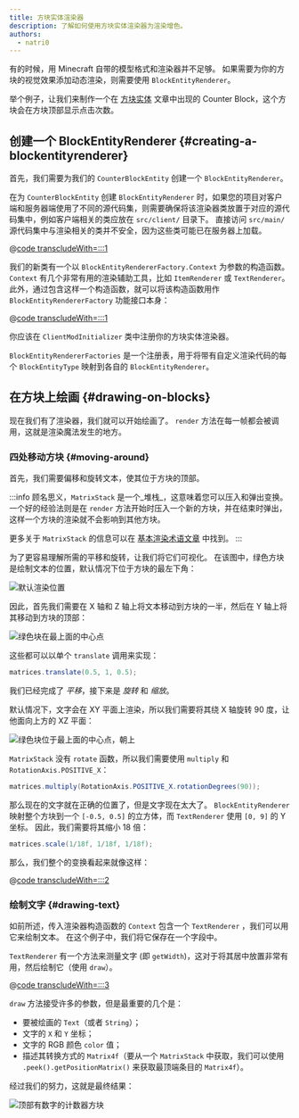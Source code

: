 ```yaml
---
title: 方块实体渲染器
description: 了解如何使用方块实体渲染器为渲染增色。
authors:
  - natri0
---
```


有的时候，用 Minecraft 自带的模型格式和渲染器并不足够。 如果需要为你的方块的视觉效果添加动态渲染，则需要使用 `BlockEntityRenderer`。

举个例子，让我们来制作一个在 [方块实体](../blocks/block-entities) 文章中出现的 Counter Block，这个方块会在方块顶部显示点击次数。

## 创建一个 BlockEntityRenderer {#creating-a-blockentityrenderer}

首先，我们需要为我们的 `CounterBlockEntity` 创建一个 `BlockEntityRenderer`。

在为 `CounterBlockEntity` 创建 `BlockEntityRenderer` 时，如果您的项目对客户端和服务器端使用了不同的源代码集，则需要确保将该渲染器类放置于对应的源代码集中，例如客户端相关的类应放在 `src/client/` 目录下。 直接访问 `src/main/` 源代码集中与渲染相关的类并不安全，因为这些类可能已在服务器上加载。

@[code transcludeWith=:::1](@/reference/1.21.4/src/client/java/com/example/docs/rendering/blockentity/CounterBlockEntityRenderer.java)

我们的新类有一个以 `BlockEntityRendererFactory.Context` 为参数的构造函数。 `Context` 有几个非常有用的渲染辅助工具，比如 `ItemRenderer` 或 `TextRenderer`。
此外，通过包含这样一个构造函数，就可以将该构造函数用作 `BlockEntityRendererFactory` 功能接口本身：

@[code transcludeWith=:::1](@/reference/1.21.4/src/client/java/com/example/docs/FabricDocsBlockEntityRenderer.java)

你应该在 `ClientModInitializer` 类中注册你的方块实体渲染器。

`BlockEntityRendererFactories` 是一个注册表，用于将带有自定义渲染代码的每个 `BlockEntityType` 映射到各自的 `BlockEntityRenderer`。

## 在方块上绘画 {#drawing-on-blocks}

现在我们有了渲染器，我们就可以开始绘画了。 `render` 方法在每一帧都会被调用，这就是渲染魔法发生的地方。

### 四处移动方块 {#moving-around}

首先，我们需要偏移和旋转文本，使其位于方块的顶部。

:::info
顾名思义，`MatrixStack` 是一个_堆栈_，这意味着您可以压入和弹出变换。
一个好的经验法则是在 `render` 方法开始时压入一个新的方块，并在结束时弹出，这样一个方块的渲染就不会影响到其他方块。

更多关于 `MatrixStack` 的信息可以在 [基本渲染术语文章](../rendering/basic-concepts) 中找到。
:::

为了更容易理解所需的平移和旋转，让我们将它们可视化。 在该图中，绿色方块是绘制文本的位置，默认情况下位于方块的最左下角：

![默认渲染位置](/assets/develop/blocks/block_entity_renderer_1.png)

因此，首先我们需要在 X 轴和 Z 轴上将文本移动到方块的一半，然后在 Y 轴上将其移动到方块的顶部：

![绿色块在最上面的中心点](/assets/develop/blocks/block_entity_renderer_2.png)

这些都可以以单个 `translate` 调用来实现：

```java
matrices.translate(0.5, 1, 0.5);
```

我们已经完成了 _平移_，接下来是 _旋转_ 和 _缩放_。

默认情况下，文字会在 XY 平面上渲染，所以我们需要将其绕 X 轴旋转 90 度，让他面向上方的 XZ 平面：

![绿色块位于最上面的中心点，朝上](/assets/develop/blocks/block_entity_renderer_3.png)

`MatrixStack` 没有 `rotate` 函数，所以我们需要使用 `multiply` 和 `RotationAxis.POSITIVE_X`：

```java
matrices.multiply(RotationAxis.POSITIVE_X.rotationDegrees(90));
```

那么现在的文字就在正确的位置了，但是文字现在太大了。 `BlockEntityRenderer` 映射整个方块到一个 `[-0.5, 0.5]` 的立方体，而 `TextRenderer` 使用 `[0, 9]` 的 Y 坐标。 因此，我们需要将其缩小 18 倍：

```java
matrices.scale(1/18f, 1/18f, 1/18f);
```

那么，我们整个的变换看起来就像这样：

@[code transcludeWith=:::2](@/reference/1.21.4/src/client/java/com/example/docs/rendering/blockentity/CounterBlockEntityRenderer.java)

### 绘制文字 {#drawing-text}

如前所述，传入渲染器构造函数的 `Context` 包含一个 `TextRenderer` ，我们可以用它来绘制文本。 在这个例子中，我们将它保存在一个字段中。

`TextRenderer` 有一个方法来测量文字 (即 `getWidth`)，这对于将其居中放置非常有用，然后绘制它（使用 `draw`）。

@[code transcludeWith=:::3](@/reference/1.21.4/src/client/java/com/example/docs/rendering/blockentity/CounterBlockEntityRenderer.java)

`draw` 方法接受许多的参数，但是最重要的几个是：

- 要被绘画的 `Text`（或者 `String`）；
- 文字的 `X` 和 `Y` 坐标；
- 文字的 RGB 颜色 `color` 值；
- 描述其转换方式的 `Matrix4f`（要从一个 `MatrixStack` 中获取，我们可以使用 `.peek().getPositionMatrix()` 来获取最顶端条目的 `Matrix4f`）。

经过我们的努力，这就是最终结果：

![顶部有数字的计数器方块](/assets/develop/blocks/block_entity_renderer_4.png)
